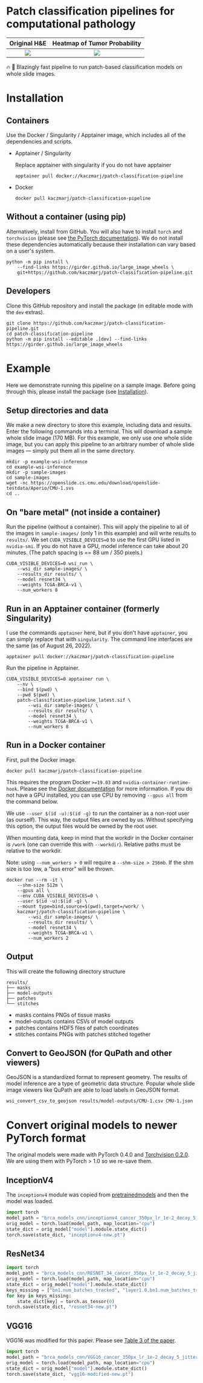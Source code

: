 # Patch classification pipelines for computational pathology

Original H&E                        |  Heatmap of Tumor Probability
:----------------------------------:|:-----------------------------------:
![](sample-images/brca-tissue.png)  | ![](sample-images/brca-heatmap.png)

🔥 🚀 Blazingly fast pipeline to run patch-based classification models on whole slide images.

# Installation

## Containers

Use the Docker / Singularity / Apptainer image, which includes all of the dependencies and scripts.

- Apptainer / Singularity

    Replace apptainer with singularity if you do not have apptainer

    ```
    apptainer pull docker://kaczmarj/patch-classification-pipeline
    ```

- Docker

    ```
    docker pull kaczmarj/patch-classification-pipeline
    ```

## Without a container (using pip)

Alternatively, install from GitHub. You will also have to install `torch` and
`torchvision` (please see [the PyTorch documentation](https://pytorch.org/get-started/locally/)).
We do not install these dependencies automatically because their installation can vary based
on a user's system.

```
python -m pip install \
    --find-links https://girder.github.io/large_image_wheels \
    git+https://github.com/kaczmarj/patch-classification-pipeline.git
```

## Developers

Clone this GitHub repository and install the package (in editable mode with the `dev` extras).

```
git clone https://github.com/kaczmarj/patch-classification-pipeline.git
cd patch-classification-pipeline
python -m pip install --editable .[dev] --find-links https://girder.github.io/large_image_wheels
```

# Example

Here we demonstrate running this pipeline on a sample image. Before going through this,
please install the package (see [Installation](#installation)).

## Setup directories and data

We make a new directory to store this example, including data and results. Enter the
following commands into a terminal. This will download a sample whole slide image
(170 MB). For this example, we only use one whole slide image, but you can apply this
pipeline to an arbitrary number of whole slide images &mdash; simply put them all in the
same directory.

```
mkdir -p example-wsi-inference
cd example-wsi-inference
mkdir -p sample-images
cd sample-images
wget -nc https://openslide.cs.cmu.edu/download/openslide-testdata/Aperio/CMU-1.svs
cd ..
```

## On "bare metal" (not inside a container)

Run the pipeline (without a container). This will apply the pipeline to all of the
images in `sample-images/` (only 1 in this example) and will write results to
`results/`. We set `CUDA_VISIBLE_DEVICES=0` to use the first GPU listed in
`nvidia-smi`. If you do not have a GPU, model inference can take about 20 minutes.
(The patch spacing is == 88 um / 350 pixels.)

```
CUDA_VISIBLE_DEVICES=0 wsi_run \
    --wsi_dir sample-images/ \
    --results_dir results/ \
    --model resnet34 \
    --weights TCGA-BRCA-v1 \
    --num_workers 8
```

## Run in an Apptainer container (formerly Singularity)

I use the commands `apptainer` here, but if you don't have `apptainer`, you can simply
replace that with `singularity`. The command line interfaces are the same (as of August 26, 2022).

```
apptainer pull docker://kaczmarj/patch-classification-pipeline
```

Run the pipeline in Apptainer.

```
CUDA_VISIBLE_DEVICES=0 apptainer run \
    --nv \
    --bind $(pwd) \
    --pwd $(pwd) \
    patch-classification-pipeline_latest.sif \
        --wsi_dir sample-images/ \
        --results_dir results/ \
        --model resnet34 \
        --weights TCGA-BRCA-v1 \
        --num_workers 8
```

## Run in a Docker container

First, pull the Docker image.

```
docker pull kaczmarj/patch-classification-pipeline
```

This requires the program Docker `>=19.03` and `nvidia-container-runtime-hook`. Please see the
[Docker documentation](https://docs.docker.com/config/containers/resource_constraints/#gpu)
for more information. If you do not have a GPU installed, you can use CPU by removing
`--gpus all` from the command below.

We use `--user $(id -u):$(id -g)` to run the container as a non-root user (as ourself).
This way, the output files are owned by us. Without specifying this option, the output
files would be owned by the root user.

When mounting data, keep in mind that the workdir in the Docker container is `/work`
(one can override this with `--workdir`). Relative paths must be relative to the workdir.

Note: using `--num_workers > 0` will require a `--shm-size > 256mb`. If the shm size is
too low, a "bus error" will be thrown.

```
docker run --rm -it \
    --shm-size 512m \
    --gpus all \
    --env CUDA_VISIBLE_DEVICES=0 \
    --user $(id -u):$(id -g) \
    --mount type=bind,source=$(pwd),target=/work/ \
    kaczmarj/patch-classification-pipeline \
        --wsi_dir sample-images/ \
        --results_dir results/ \
        --model resnet34 \
        --weights TCGA-BRCA-v1 \
        --num_workers 2
```

## Output

This will create the following directory structure

```
results/
├── masks
├── model-outputs
├── patches
└── stitches
```

- masks contains PNGs of tissue masks
- model-outputs contains CSVs of model outputs
- patches contains HDF5 files of patch coordinates
- stitches contains PNGs with patches stitched together

## Convert to GeoJSON (for QuPath and other viewers)

GeoJSON is a standardized format to represent geometry. The results of model inference
are a type of geometric data structure. Popular whole slide image viewers like QuPath
are able to load labels in GeoJSON format.

```
wsi_convert_csv_to_geojson results/model-outputs/CMU-1.csv CMU-1.json
```


# Convert original models to newer PyTorch format

The original models were made with PyTorch 0.4.0 and [Torchvision 0.2.0](https://github.com/pytorch/vision/tree/v0.2.0). We are using them with PyTorch > 1.0 so we re-save them.

## InceptionV4

The `inceptionv4` module was copied from [pretrainedmodels](https://github.com/Cadene/pretrained-models.pytorch/blob/8aae3d8f1135b6b13fed79c1d431e3449fdbf6e0/pretrainedmodels/models/inceptionv4.py) and then the model was loaded.

```python
import torch
model_path = "brca_models_cnn/inceptionv4_cancer_350px_lr_1e-2_decay_5_jitter_val6slides_harder_pretrained_none_0423_0449_0.8854108440469536_11.t7"
orig_model = torch.load(model_path, map_location="cpu")
state_dict = orig_model["model"].module.state_dict()
torch.save(state_dict, "inceptionv4-new.pt")
```

## ResNet34

```python
import torch
model_path = "brca_models_cnn/RESNET_34_cancer_350px_lr_1e-2_decay_5_jitter_val6slides_harder_pretrained_none_1117_0044_0.8715164676076728_17.t7"
orig_model = torch.load(model_path, map_location="cpu")
state_dict = orig_model["model"].module.state_dict()
keys_missing = ["bn1.num_batches_tracked", "layer1.0.bn1.num_batches_tracked", "layer1.0.bn2.num_batches_tracked", "layer1.1.bn1.num_batches_tracked", "layer1.1.bn2.num_batches_tracked", "layer1.2.bn1.num_batches_tracked", "layer1.2.bn2.num_batches_tracked", "layer2.0.bn1.num_batches_tracked", "layer2.0.bn2.num_batches_tracked", "layer2.0.downsample.1.num_batches_tracked", "layer2.1.bn1.num_batches_tracked", "layer2.1.bn2.num_batches_tracked", "layer2.2.bn1.num_batches_tracked", "layer2.2.bn2.num_batches_tracked", "layer2.3.bn1.num_batches_tracked", "layer2.3.bn2.num_batches_tracked", "layer3.0.bn1.num_batches_tracked", "layer3.0.bn2.num_batches_tracked", "layer3.0.downsample.1.num_batches_tracked", "layer3.1.bn1.num_batches_tracked", "layer3.1.bn2.num_batches_tracked", "layer3.2.bn1.num_batches_tracked", "layer3.2.bn2.num_batches_tracked", "layer3.3.bn1.num_batches_tracked", "layer3.3.bn2.num_batches_tracked", "layer3.4.bn1.num_batches_tracked", "layer3.4.bn2.num_batches_tracked", "layer3.5.bn1.num_batches_tracked", "layer3.5.bn2.num_batches_tracked", "layer4.0.bn1.num_batches_tracked", "layer4.0.bn2.num_batches_tracked", "layer4.0.downsample.1.num_batches_tracked", "layer4.1.bn1.num_batches_tracked", "layer4.1.bn2.num_batches_tracked", "layer4.2.bn1.num_batches_tracked", "layer4.2.bn2.num_batches_tracked"]
for key in keys_missing:
    state_dict[key] = torch.as_tensor(0)
torch.save(state_dict, "resnet34-new.pt")
```

## VGG16

VGG16 was modified for this paper. Please see [Table 3 of the paper](https://www.ncbi.nlm.nih.gov/pmc/articles/PMC7369575/table/tbl3/).

```python
import torch
model_path = "brca_models_cnn/VGG16_cancer_350px_lr_1e-2_decay_5_jitter_val6slides_harder_pretrained_none_0423_0456_0.8766822301565503_11.t7"
orig_model = torch.load(model_path, map_location="cpu")
state_dict = orig_model["model"].module.state_dict()
torch.save(state_dict, "vgg16-modified-new.pt")
```
